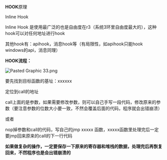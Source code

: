 **HOOK**原理

Inline Hook





Inline Hook 是使用最广泛的也是自由度在r3（系统3环里自由度最大的），这种hook可以对任何地址进行hook

其他hook有：apihook，消息hook等（有局限性，如apihook只能hook windows的api，消息同理）





**HOOK流程：**

![Pasted Graphic 33.png](https://github.com/nick-zheng/WX_PC_HOOK/blob/master/_images/9/Pasted%20Graphic%2033.png)



要先找到目标函数的基址：xxxxxx

定位到call的地址

call上面的是参数，如果需要修改参数，则可以自己手写一段代码，修改原来的参数（要注意参数的位数大小要一致，不然会覆盖后面的代码，程序就会出错崩溃）



或者

nop掉参数和call的代码，写自己的jmp xxxxx 函数，xxxxx函数里处理完后一定要jmp回来原来的call的下一行代码



**如果做复杂的操作，一定要保存一下原来的寄存器和堆栈的数据，处理完后再恢复回来，不然程序也是会出错崩溃的**